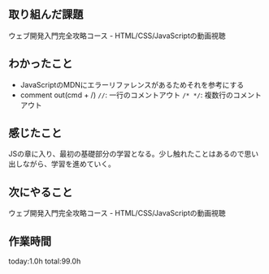 ## 取り組んだ課題
ウェブ開発入門完全攻略コース - HTML/CSS/JavaScriptの動画視聴
## わかったこと
 * JavaScriptのMDNにエラーリファレンスがあるためそれを参考にする
 * comment out(cmd + /)
   `//`: 一行のコメントアウト
   `/* */`: 複数行のコメントアウト
  
## 感じたこと
 JSの章に入り、最初の基礎部分の学習となる。少し触れたことはあるので思い出しながら、学習を進めていく。
## 次にやること 
ウェブ開発入門完全攻略コース - HTML/CSS/JavaScriptの動画視聴
## 作業時間
 today:1.0h
 total:99.0h
